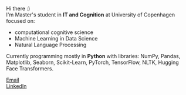 Hi there :) <br>
I'm Master's student in **IT and Cognition** at University of Copenhagen focused on: </br>
- computational cognitive science
- Machine Learning in Data Science
- Natural Language Processing

Currently programming mostly in **Python** with libraries: NumPy, Pandas, Matplotlib, Seaborn, Scikit-Learn,  PyTorch, TensorFlow, NLTK, Hugging Face Transformers. 

[Email](mailto:wiktoriasod@gmail.com) <br>
[LinkedIn](https://www.linkedin.com/in/wiktoriasodel/) </br>


